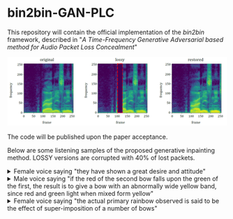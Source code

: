# bin2bin-GAN-PLC
This repository will contain the official implementation of the *bin2bin* framework, described in "_A Time-Frequency Generative Adversarial based method for Audio Packet Loss Concealment_"

<p align="center">
  <img src="/img/specs_h3.png" width="760">
</p>

The code will be published upon the paper acceptance.

Below are some listening samples of the proposed generative inpainting method. LOSSY versions are corrupted with 40% of lost packets.


<details>
  <summary>Female voice saying  "they have shown a great desire and attitude" </summary>

https://github.com/aircarlo/bin2bin-GAN-PLC/assets/30163549/d8838ae4-07a1-4927-9d1f-fdc29c549c08

https://github.com/aircarlo/bin2bin-GAN-PLC/assets/30163549/88501c9d-8673-4d4a-bd8f-7c3f8c4a7c6a

https://github.com/aircarlo/bin2bin-GAN-PLC/assets/30163549/3a338abf-af76-459b-b735-c7d05a6d2580
  
</details>

<details>
  <summary>Male voice saying  "if the red of the second bow falls upon the green of the first, the result is to give a bow with an abnormally wide yellow band, since red and green light when mixed form yellow" </summary>

https://github.com/aircarlo/bin2bin-GAN-PLC/assets/30163549/ee6cb5e8-8a20-4c34-8684-4e0f0ad2d2b0

https://github.com/aircarlo/bin2bin-GAN-PLC/assets/30163549/6325203c-5805-4535-9ec9-0dd964d79540

https://github.com/aircarlo/bin2bin-GAN-PLC/assets/30163549/a22fa196-2d09-4c7b-a327-d260a602719e
  
</details>

<details>
  <summary>Female voice saying  "the actual primary rainbow observed is said to be the effect of super-imposition of a number of bows"</summary>

https://github.com/aircarlo/bin2bin-GAN-PLC/assets/30163549/498ab3e7-74c0-462f-9498-4d716c701a98

https://github.com/aircarlo/bin2bin-GAN-PLC/assets/30163549/558a485b-d146-47ec-8c45-effd736b31c6

https://github.com/aircarlo/bin2bin-GAN-PLC/assets/30163549/c1ca5322-bf9c-4534-8ed4-943e5125397b

</details>

